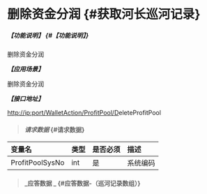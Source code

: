 # 删除资金分润 {#获取河长巡河记录}

##### _【功能说明】_ {#【功能说明】}

删除资金分润

_**【应用场景】**_

删除资金分润

_**【接口地址】**_

[http://ip:port/WalletAction/ProfitPool/D](http://ip:port/HMQuery/PatrolRiver/GetPatrolRivers)eleteProfitPool

> #### _请求数据_ {#请求数据}

| 变量名 | 类型 | 是否必须 | 描述 |
| :--- | :--- | :--- | :--- |
| ProfitPoolSysNo | int | 是 | 系统编码 |

> #### _应答数据 _ {#应答数据-（巡河记录数组）}



